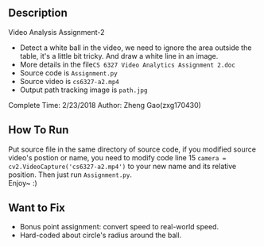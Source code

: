 ## Description
Video Analysis Assignment-2
- Detect a white ball in the video, we need to ignore the area outside the table, it's a little bit tricky. And draw a 
white line in an image.
- More details in the file`CS 6327 Video Analytics Assignment 2.doc`
- Source code is `Assignment.py`
- Source video is `cs6327-a2.mp4`
- Output path tracking image is `path.jpg`

Complete Time: 2/23/2018
Author: Zheng Gao(zxg170430)

## How To Run
Put source file in the same directory of source code, if you modified source video's postion or name, you need to 
modify code line 15 `camera = cv2.VideoCapture('cs6327-a2.mp4')` to your new name and its relative position.
Then just run  `Assignment.py`.    
Enjoy~ :)

## Want to Fix

- Bonus point assignment: convert speed to real-world speed.
- Hard-coded about circle's radius around the ball.
